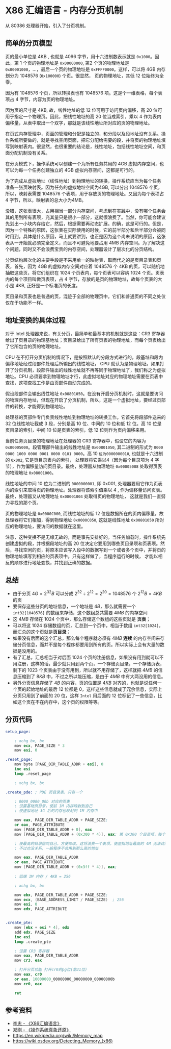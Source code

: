 # X86 汇编语言 - 内存分页机制

[annotation]: <id> (c67d8f71-3a22-4f18-8dd1-0f2b0cc76ec7)
[annotation]: <status> (public)
[annotation]: <create_time> (2021-03-12 15:57:16)
[annotation]: <category> (计算机技术)
[annotation]: <tags> (汇编语言)
[annotation]: <comments> (true)
[annotation]: <topic> (x86汇编语言)
[annotation]: <index> (10)
[annotation]: <url> (http://blog.ccyg.studio/article/c67d8f71-3a22-4f18-8dd1-0f2b0cc76ec7)


从 80386 处理器开始，引入了分页机制。

## 简单的分页模型

页的最小单位是 4KB , 也就是 4096 字节，用十六进制数表示就是 `0x1000`。因此，第 1 个页的物理地址是 `0x00000000`, 第2 个页的物理地址是 `0x00001000`，...，最后一个页的物理地址是 `0xFFFF0000`。这样，可以将 4GB 内存划分为 1048576 (`0x100000`) 个页。很显然， 页的物理地址，其低 12 位始终为全零。

因为有 1048576 个页，所以转换表也有 1048576 项。这是个一维表格，每个表项占 4 字节，内容为页的物理地址。

因为页的尺寸是 4KB, 故，线性地址的低 12 位可用于访问页内偏移，高 20 位可用于指定一个物理页。因此，把线性地址的高 20 位当成索引，乘以 4 作为表内偏移量，从表中取出一个双字，那就是该线性地址所对应的页的物理地址。

在页式内存管理中，页面的管理和分配是独立的，和分段以及段地址没有关系。操作系统所要做的，就是寻找空闲页面，把它分配给需要的段，并将页的物理地址填写到映射表内。很显然，也很重要的结论是，线性地址，包括线性地址空间，和页面分配机制没有关系。

在分页模式下，操作系统可以创建一个为所有任务共用的 4GB 虚拟内存空间，也可以为每一个任务创建独立的 4GB 虚拟内存空间，这都是可行的。


为了完成从虚拟地址（线性地址）到物理地址的转换，操作系统应当为每个任务
准备一张页映射表。因为任务的虚拟地址空间为4GB, 可以分出 1048576 个页，所以，映射表需要 1048576 个表项，用于存放页的物理地址。又因为每个表项占 4 字节，所以，映射表的总大小为4MB。

没错，这张表很大，占用相当一部分内存空间，考虑到在实践中，没有哪个任务会其的用到所有表项，充其量只是很小一部分，这就很浪费了。当然，你可能会建议先划出一小块内存给它，然后，根据需要再动态扩展。的确，这是可行的。但是，因为一个特殊的原因，这张表在实际使用的时候，它的前半部分和后半部分会被同时用到。具体是什么原因，马上就要讲到，也正是因为这个尚未说明的原因，这张表从一开始就必须完全定义，而且不可避免地要占用 4MB 内存空间。为了解决这个问题，同时又不会浪费宝贵的内存空间，处理器设计了层次化的分页结构。

分页结构层次化的主要手段是不采用单一的映射表，取而代之的是页目录表和页表，首先，因为 4GB 的虚拟内存空间对应着 1048576 个 4KB 的页，可以随机地抽取这些页，将它们组织在 1024 个页表内，每个页表可以容纳 1024 个页。页表内的每个项目叫做页表项，占 4 字节，存放的是页的物理地址，故每个页表的大小是 4KB, 正好是一个标准页的长度。

页目录和页表也是普通的页，混迹于全部的物理页中。它们和普通页的不同之处仅仅在于功能不一样。

## 地址变换的具体过程

对于 Intel 处理器来说，有关分页，最简单和最基本的机制就是这些：CR3 寄存器给出了页目录的物理基地址；页目录给出了所有页表的物理地址，而每个页表给出了它所包含的页的物理地址。

CPU 在不打开分页机制的情况下，是按照默认的分段方式进行的，段基址和段内偏移地址经过段部件处理后所输出的线性地址， CPU 就认为是物理地址。如果打开了分页机制，段部件输出的线性地址就不再等同于物理地址了，我们称之为虚拟地址。CPU 必须要拿到物理地址才行，此虚拟地址对应的物理地址需要在页表中查找，这项查找工作是由页部件自动完成的。

假设段部件会输出线性地址 `0x00801050`。在没有开启分页机制时，这就是要访问的物理内存地址，但现在开启了分页机制，所以，这是一个虚拟地址，要经过页部件的转换，才能得到物理地址。

处理器的页部件专门负责线性地址到物理地址的转换工作。它首先将段部件送来的 32 位线性地址截成 3 段，分别是高 10 位、中间的 10 位和低 12 位。高 10 位是页目录的索引，中间 10 位是页表的索引，低 12 位则作为页内偏移来用。

当前任务页目录的物理地址在处理器的 CR3 寄存器中，假设它的内容为 `0x00005000`。段管理部件输出的线性地址是 `0x00801050`, 其二进制的形式为 `0000 0000 1000 0000 0001 0000 0101 0000`。高 10 `位为0000000010`, 也就是十六进制的 `0x002`, 它是页目录表内的索引， 处理器将它乘以4（因为每个目录项为 4 字节），作为偏移量访问页目录。最终，处理器从物理地址 `0x00005008` 处取得页表的物理地址 `0x08001000`。

线性地址的中间 10 位为二进制的 `0000000001`, 即 0x001, 处理器要用它作为页表内的索引来取得页的物理地址。处理器将该索引值乘以 4 , 作为偏移量访问页表。最终，处理器又从物理地址 `0x08001004` 处取得页的物理地址， 这就是我们一直努力寻找的那个页。

页的物理地址是 `0x0000C000`, 而线性地址的低 12 位是数据所在的页内偏移量。故处理器将它们相加，得到物理地址 `0x0000C050`, 这就是线性地址 `0x00801050` 所对应的物理地址，要访问的数据就在这里。

注意，这种变换不是无缘无故的，而是事先安排好的。当任务加载时，操作系统先创建虚拟的段，并根据段地址的高 20 位决定它要用到哪些页目录项和页表项。然后，寻找空闲的页，将原本应该写入段中的数据写到一个或者多个页中，并将页的物理地址填写到相应的页表项中。只有这样做了，当程序运行的时候， 才能以相反的顺序进行地址变换，并找到正确的数据。

## 总结

- 由于分页 $4G=2^{32}B$ 可以分成 $2^{32} \div 2^{12} = 2^{20} = 1048576$ 个 $2^{12}B = 4KB$ 的页
- 要保存这些分页的地址信息，一个地址是 $4B$，那么就需要一个 `int32[1048576]` 的数组来存储，这个数组总共需要 $4MB$ 的内存空间
- 这 $4MB$ 存储在 $1024$ 个页中，那么存储这个数组的这些页就是 **页表**；
- 可以将这 $1024$ 存储数组的页，汇总到一个页中，相当于数组 `int32[1024]`，而汇总的这个页就是**页目录**；
- 如果没有后面的这个汇总，那么每个程序就必须有 $4MB$ **连续** 的内存空间来存储分页信息，而并不是每个程序都要用到所有的页。所以实际上会有大量的数据是没用的。  
- 有了汇总，汇总相当于对后面 $1024$ 个页的注册信息，如果没有用到就可以不用注册，这样的话，最少就只用到两个页，一个存储页目录，一个存储页表，剩下的 $1023$ 个页表由于没有用到，所以就不用存储了，这样就把 $4MB$ 的信息压缩到了 $8KB$ 中，不过之所以能压缩，是由于 $4MB$ 中有大两没用的信息。
- 另外分页信息存储了 $4B$ 的内容，页的位置是 $4KB$ 对齐的，也就是说任何一个页的起始地址的最后 $12$ 位都是 $0$，这样这些信息就成了冗余信息，实际上分页只用到了前面的 $20$ 位，这样 `Intel` 用后面的 $12$ 位标记了一些信息，比如这个页在不在内存中，这个页的权限等等。



## 分页代码

```s
setup_page:

    ; xchg bx, bx
    mov ecx, PAGE_SIZE * 3
    mov esi, 0

.reset_page:
    mov byte [PAGE_DIR_TABLE_ADDR + esi], 0
    inc esi
    loop .reset_page

    ; xchg bx, bx

.create_pde: ; PDE 页目录表，只有一个

    ; 0000_0000_00b 对应的页表
    ; 设置基础页目录，使前 1M 内存映射到自己
    ; 使虚拟地址 3G 后的内存也映射到 1M 内存中

    mov eax, PAGE_DIR_TABLE_ADDR + PAGE_SIZE;
    or eax, PAGE_ATTRIBUTE
    mov [PAGE_DIR_TABLE_ADDR + 0], eax
    mov [PAGE_DIR_TABLE_ADDR + (0x300 * 4)], eax; 第 0x300 个目录项，每个目录项占四个字节

    ; 使最高的目录指向自己，方便修改，这将浪费一个表项，使虚拟地址最高的 4M 无法访问，
    ; 不过也没关系，一般程序不会用到那么高的地址

    mov eax, PAGE_DIR_TABLE_ADDR
    or eax, PAGE_ATTRIBUTE
    mov [PAGE_DIR_TABLE_ADDR + (0x3ff * 4)], eax;
    
    ; 低端 1M 内存 / 4KB = 256

    ; xchg bx, bx

    mov ebx, PAGE_DIR_TABLE_ADDR + PAGE_SIZE;
    mov ecx, (BASE_ADDRESS_LIMIT / PAGE_SIZE)  ; 256
    mov esi, 0
    mov edx, PAGE_ATTRIBUTE


.create_pte:
    mov [ebx + esi * 4], edx
    add edx, PAGE_SIZE
    inc esi
    loop .create_pte

    ; 设置 CR3 寄存器
    mov eax, PAGE_DIR_TABLE_ADDR
    mov cr3, eax

    ; 打开分页功能 打开cr0的pg位(第31位)
    mov eax, cr0
    or eax, 10000000_00000000_00000000_00000000b
    mov cr0, eax

    ret
```


## 参考资料

- [李忠 - 《X86汇编语言》](https://book.douban.com/subject/26745156/)
- [郑刚 - 《操作系统真象还原》](https://book.douban.com/subject/20492528/)
- <https://en.wikipedia.org/wiki/Memory_map>
- <https://wiki.osdev.org/Detecting_Memory_(x86)>